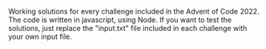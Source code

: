 Working solutions for every challenge included in the Advent of Code 2022. The code is written in javascript, using Node. If you want to test the solutions, just replace the "input.txt" file included in each challenge with your own input file.
